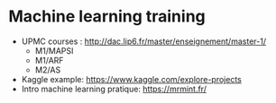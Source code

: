 # Machine learning training

* UPMC courses : http://dac.lip6.fr/master/enseignement/master-1/
  * M1/MAPSI
  * M1/ARF
  * M2/AS
* Kaggle example: https://www.kaggle.com/explore-projects
* Intro machine learning pratique: https://mrmint.fr/
